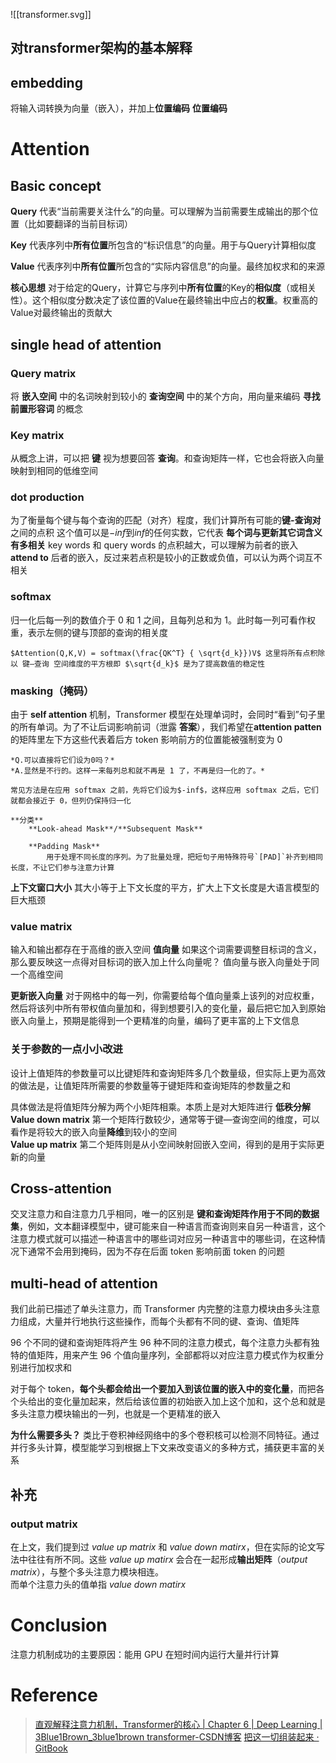 ![[transformer.svg]]
## 对transformer架构的基本解释

## embedding
将输入词转换为向量（嵌入），并加上**位置编码**
**位置编码**
# Attention
## Basic concept
**Query**
	代表“当前需要关注什么”的向量。可以理解为当前需要生成输出的那个位置（比如要翻译的当前目标词）  
	
**Key**
	代表序列中**所有位置**所包含的“标识信息”的向量。用于与Query计算相似度
	
**Value**
	代表序列中**所有位置**所包含的“实际内容信息”的向量。最终加权求和的来源
	
**核心思想**
	对于给定的Query，计算它与序列中**所有位置**的Key的**相似度**（或相关性）。这个相似度分数决定了该位置的Value在最终输出中应占的**权重**。权重高的Value对最终输出的贡献大

## single head of attention
### **Query matrix**
将 **嵌入空间** 中的名词映射到较小的 **查询空间** 中的某个方向，用向量来编码 **寻找前置形容词** 的概念  
	
### **Key matrix**
从概念上讲，可以把 **键** 视为想要回答 **查询**。和查询矩阵一样，它也会将嵌入向量映射到相同的低维空间  
	
### **dot production**
为了衡量每个键与每个查询的匹配（对齐）程度，我们计算所有可能的**键-查询对**之间的点积
	这个值可以是$-inf$到$inf$的任何实数，它代表 **每个词与更新其它词含义有多相关**
		key words 和 query words 的点积越大，可以理解为前者的嵌入 **attend to** 后者的嵌入，反过来若点积是较小的正数或负值，可以认为两个词互不相关  
		
### **softmax**
归一化后每一列的数值介于 0 和 1 之间，且每列总和为 1。此时每一列可看作权重，表示左侧的键与顶部的查询的相关度  
	
	$Attention(Q,K,V) = softmax(\frac{QK^T} { \sqrt{d_k}})V$ 这里将所有点积除以 键—查询 空间维度的平方根即 $\sqrt{d_k}$ 是为了提高数值的稳定性  
	
### **masking**（掩码）
由于 **self attention** 机制，Transformer 模型在处理单词时，会同时“看到”句子里的所有单词。为了不让后词影响前词（泄露 **答案**），我们希望在**attention patten** 的矩阵里左下方这些代表着后方 token 影响前方的位置能被强制变为 0  
	
	*Q.可以直接将它们设为0吗？*
	*A.显然是不行的。这样一来每列总和就不再是 1 了，不再是归一化的了。*  
	
	常见方法是在应用 softmax 之前，先将它们设为$-inf$，这样应用 softmax 之后，它们就都会接近于 0，但列仍保持归一化  
	
	**分类**
		**Look-ahead Mask**/**Subsequent Mask**
		
		**Padding Mask**
			用于处理不同长度的序列。为了批量处理，把短句子用特殊符号`[PAD]`补齐到相同长度，不让它们参与注意力计算
	

**上下文窗口大小**
	其大小等于上下文长度的平方，扩大上下文长度是大语言模型的巨大瓶颈   
	
### **value matrix**  
输入和输出都存在于高维的嵌入空间
**值向量**
	如果这个词需要调整目标词的含义，那么要反映这一点得对目标词的嵌入加上什么向量呢？
	值向量与嵌入向量处于同一个高维空间   
	
**更新嵌入向量**
	对于网格中的每一列，你需要给每个值向量乘上该列的对应权重，然后将该列中所有带权值向量加和，得到想要引入的变化量，最后把它加入到原始嵌入向量上，预期是能得到一个更精准的向量，编码了更丰富的上下文信息

### 关于参数的一点小小改进
设计上值矩阵的参数量可以比键矩阵和查询矩阵多几个数量级，但实际上更为高效的做法是，让值矩阵所需要的参数量等于键矩阵和查询矩阵的参数量之和

具体做法是将值矩阵分解为两个小矩阵相乘。本质上是对大矩阵进行 **低秩分解**
**Value down matrix**
第一个矩阵行数较少，通常等于键—查询空间的维度，可以看作是将较大的嵌入向量**降维**到较小的空间  
**Value up matrix**
第二个矩阵则是从小空间映射回嵌入空间，得到的是用于实际更新的向量

## Cross-attention
交叉注意力和自注意力几乎相同，唯一的区别是 **键和查询矩阵作用于不同的数据集**，例如，文本翻译模型中，键可能来自一种语言而查询则来自另一种语言，这个注意力模式就可以描述一种语言中的哪些词对应另一种语言中的哪些词，在这种情况下通常不会用到掩码，因为不存在后面 token 影响前面 token 的问题

## multi-head of attention
我们此前已描述了单头注意力，而 Transformer 内完整的注意力模块由多头注意力组成，大量并行地执行这些操作，而每个头都有不同的键、查询、值矩阵  

96 个不同的键和查询矩阵将产生 96 种不同的注意力模式，每个注意力头都有独特的值矩阵，用来产生 96 个值向量序列，全部都将以对应注意力模式作为权重分别进行加权求和

对于每个 token，**每个头都会给出一个要加入到该位置的嵌入中的变化量**，而把各个头给出的变化量加起来，然后给该位置的初始嵌入加上这个加和，这个总和就是多头注意力模块输出的一列，也就是一个更精准的嵌入

**为什么需要多头？**
类比于卷积神经网络中的多个卷积核可以检测不同特征。通过并行多头计算，模型能学习到根据上下文来改变语义的多种方式，捕获更丰富的关系

## 补充
### **output matrix**
在上文，我们提到过 *value up matrix* 和 *value down matirx*，但在实际的论文写法中往往有所不同。这些 *value up matirx* 会合在一起形成**输出矩阵**（*output matrix*），与整个多头注意力模块相连。  
而单个注意力头的值单指 *value down matirx*
# Conclusion
注意力机制成功的主要原因：能用 GPU 在短时间内运行大量并行计算
# Reference
>[直观解释注意力机制，Transformer的核心 | Chapter 6 | Deep Learning | 3Blue1Brown_3blue1brown transformer-CSDN博客](https://blog.csdn.net/qq_40672115/article/details/142675325)
>[把这一切组装起来 · GitBook](https://www.rethink.fun/chapter15/%E6%8A%8A%E8%BF%99%E4%B8%80%E5%88%87%E7%BB%84%E8%A3%85%E8%B5%B7%E6%9D%A5.html)